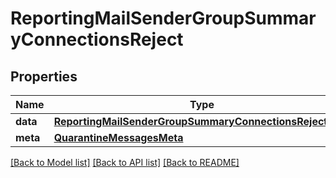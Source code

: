 # ReportingMailSenderGroupSummaryConnectionsReject

## Properties
Name | Type | Description | Notes
------------ | ------------- | ------------- | -------------
**data** | [**ReportingMailSenderGroupSummaryConnectionsRejectData**](ReportingMailSenderGroupSummaryConnectionsRejectData.md) |  | [optional] 
**meta** | [**QuarantineMessagesMeta**](QuarantineMessagesMeta.md) |  | [optional] 

[[Back to Model list]](../README.md#documentation-for-models) [[Back to API list]](../README.md#documentation-for-api-endpoints) [[Back to README]](../README.md)

